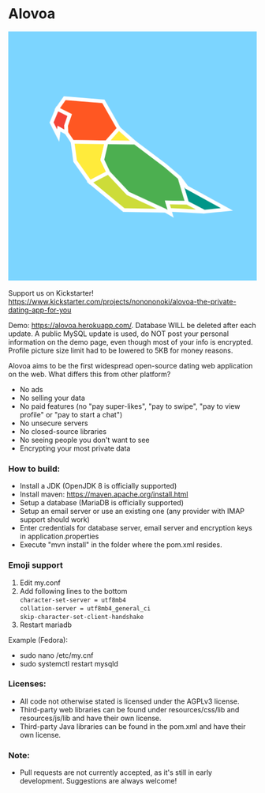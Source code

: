 # Alovoa

<p align="center">
<img src="https://raw.githubusercontent.com/Alovoa/alovoa/master/src/main/resources/static/img/android-chrome-512x512.png">
</p>

Support us on Kickstarter! https://www.kickstarter.com/projects/nonononoki/alovoa-the-private-dating-app-for-you

Demo: https://alovoa.herokuapp.com/. Database WILL be deleted after each update. A public MySQL update is used, do NOT post your personal information on the demo page, even though most of your info is encrypted. Profile picture size limit had to be lowered to 5KB for money reasons.

Alovoa aims to be the first widespread open-source dating web application on the web. What differs this from other platform?
- No ads
- No selling your data
- No paid features (no "pay super-likes", "pay to swipe", "pay to view profile" or "pay to start a chat")
- No unsecure servers
- No closed-source libraries
- No seeing people you don't want to see
- Encrypting your most private data

### How to build:
- Install a JDK (OpenJDK 8 is officially supported)
- Install maven: https://maven.apache.org/install.html
- Setup a database (MariaDB is officially supported)
- Setup an email server or use an existing one (any provider with IMAP support should work)
- Enter credentials for database server, email server and encryption keys in application.properties
- Execute "mvn install" in the folder where the pom.xml resides.

### Emoji support
1. Edit my.conf
2. Add following lines to the bottom <br>
`character-set-server = utf8mb4` <br>
`collation-server = utf8mb4_general_ci` <br>
`skip-character-set-client-handshake`
3. Restart mariadb

Example (Fedora):
- sudo nano /etc/my.cnf
- sudo systemctl restart mysqld


### Licenses:
- All code not otherwise stated is licensed under the AGPLv3 license. 
- Third-party web libraries can be found under resources/css/lib and resources/js/lib and have their own license.
- Third-party Java libraries can be found in the pom.xml and have their own license.

### Note:
- Pull requests are not currently accepted, as it's still in early development. Suggestions are always welcome!
